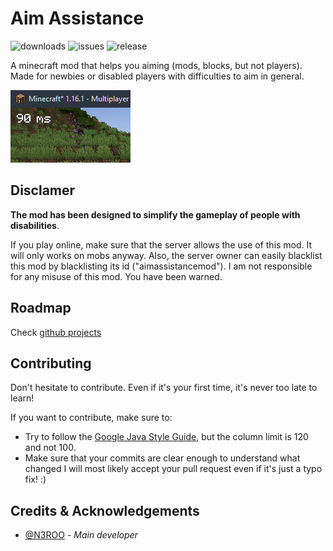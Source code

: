 # Aim Assistance
![downloads](https://img.shields.io/github/downloads/n3roo/aimassistancemod/total.svg)
![issues](https://img.shields.io/github/issues/n3roo/aimassistancemod.svg)
![release](https://img.shields.io/github/release/n3roo/aimassistancemod.svg)

A minecraft mod that helps you aiming (mods, blocks, but not players). Made for newbies or disabled players with difficulties to aim in general.

![screenshot](.github/images/screenshot.png)

## Disclamer

**The mod has been designed to simplify the gameplay of people with disabilities**.

If you play online, make sure that the server allows the use of this mod.
It will only works on mobs anyway. Also, the server owner can easily blacklist
this mod by blacklisting its id ("aimassistancemod"). I am not responsible for any
misuse of this mod. You have been warned.

## Roadmap
Check [github projects](https://github.com/N3ROO/AimAssistanceMod/projects)

## Contributing
Don't hesitate to contribute. Even if it's your first time, it's never too late to learn!

If you want to contribute, make sure to:
- Try to follow the [Google Java Style Guide](https://google.github.io/styleguide/javaguide.html), but the column limit is 120 and not 100.
- Make sure that your commits are clear enough to understand what changed
I will most likely accept your pull request even if it's just a typo fix! :)

## Credits & Acknowledgements

- [@N3ROO](https://github.com/N3ROO)  - *Main developer*
